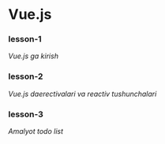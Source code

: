 # Vue.js
### **lesson-1**  
*Vue.js ga kirish* 

### **lesson-2** 
*Vue.js daerectivalari va reactiv tushunchalari*

### **lesson-3** 
*Amalyot todo list*
